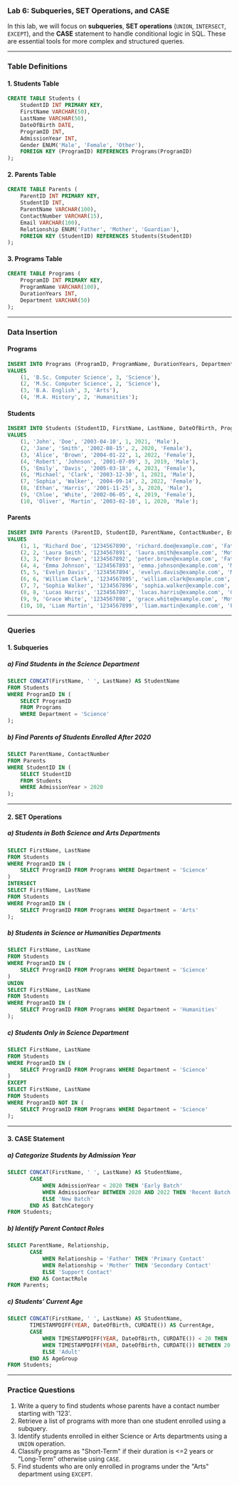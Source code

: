 ### **Lab 6: Subqueries, SET Operations, and CASE**

In this lab, we will focus on **subqueries**, **SET operations** (`UNION`, `INTERSECT`, `EXCEPT`), and the **CASE** statement to handle conditional logic in SQL. These are essential tools for more complex and structured queries.

---

### **Table Definitions**
#### **1. Students Table**
```sql
CREATE TABLE Students (
    StudentID INT PRIMARY KEY,
    FirstName VARCHAR(50),
    LastName VARCHAR(50),
    DateOfBirth DATE,
    ProgramID INT,
    AdmissionYear INT,
    Gender ENUM('Male', 'Female', 'Other'),
    FOREIGN KEY (ProgramID) REFERENCES Programs(ProgramID)
);
```

#### **2. Parents Table**
```sql
CREATE TABLE Parents (
    ParentID INT PRIMARY KEY,
    StudentID INT,
    ParentName VARCHAR(100),
    ContactNumber VARCHAR(15),
    Email VARCHAR(100),
    Relationship ENUM('Father', 'Mother', 'Guardian'),
    FOREIGN KEY (StudentID) REFERENCES Students(StudentID)
);
```

#### **3. Programs Table**
```sql
CREATE TABLE Programs (
    ProgramID INT PRIMARY KEY,
    ProgramName VARCHAR(100),
    DurationYears INT,
    Department VARCHAR(50)
);
```

---

### **Data Insertion**
#### **Programs**
```sql
INSERT INTO Programs (ProgramID, ProgramName, DurationYears, Department)
VALUES
    (1, 'B.Sc. Computer Science', 3, 'Science'),
    (2, 'M.Sc. Computer Science', 2, 'Science'),
    (3, 'B.A. English', 3, 'Arts'),
    (4, 'M.A. History', 2, 'Humanities');
```

#### **Students**
```sql
INSERT INTO Students (StudentID, FirstName, LastName, DateOfBirth, ProgramID, AdmissionYear, Gender)
VALUES
    (1, 'John', 'Doe', '2003-04-10', 1, 2021, 'Male'),
    (2, 'Jane', 'Smith', '2002-08-15', 2, 2020, 'Female'),
    (3, 'Alice', 'Brown', '2004-01-22', 1, 2022, 'Female'),
    (4, 'Robert', 'Johnson', '2001-07-09', 3, 2019, 'Male'),
    (5, 'Emily', 'Davis', '2005-03-18', 4, 2023, 'Female'),
    (6, 'Michael', 'Clark', '2003-12-30', 1, 2021, 'Male'),
    (7, 'Sophia', 'Walker', '2004-09-14', 2, 2022, 'Female'),
    (8, 'Ethan', 'Harris', '2001-11-25', 3, 2020, 'Male'),
    (9, 'Chloe', 'White', '2002-06-05', 4, 2019, 'Female'),
    (10, 'Oliver', 'Martin', '2003-02-10', 1, 2020, 'Male');
```

#### **Parents**
```sql
INSERT INTO Parents (ParentID, StudentID, ParentName, ContactNumber, Email, Relationship)
VALUES
    (1, 1, 'Richard Doe', '1234567890', 'richard.doe@example.com', 'Father'),
    (2, 2, 'Laura Smith', '1234567891', 'laura.smith@example.com', 'Mother'),
    (3, 3, 'Peter Brown', '1234567892', 'peter.brown@example.com', 'Father'),
    (4, 4, 'Emma Johnson', '1234567893', 'emma.johnson@example.com', 'Mother'),
    (5, 5, 'Evelyn Davis', '1234567894', 'evelyn.davis@example.com', 'Mother'),
    (6, 6, 'William Clark', '1234567895', 'william.clark@example.com', 'Father'),
    (7, 7, 'Sophia Walker', '1234567896', 'sophia.walker@example.com', 'Mother'),
    (8, 8, 'Lucas Harris', '1234567897', 'lucas.harris@example.com', 'Guardian'),
    (9, 9, 'Grace White', '1234567898', 'grace.white@example.com', 'Mother'),
    (10, 10, 'Liam Martin', '1234567899', 'liam.martin@example.com', 'Father');
```

---

### **Queries**

#### **1. Subqueries**
##### **a) Find Students in the Science Department**
```sql
SELECT CONCAT(FirstName, ' ', LastName) AS StudentName
FROM Students
WHERE ProgramID IN (
    SELECT ProgramID
    FROM Programs
    WHERE Department = 'Science'
);
```

##### **b) Find Parents of Students Enrolled After 2020**
```sql
SELECT ParentName, ContactNumber
FROM Parents
WHERE StudentID IN (
    SELECT StudentID
    FROM Students
    WHERE AdmissionYear > 2020
);
```

---

#### **2. SET Operations**
##### **a) Students in Both Science and Arts Departments**
```sql
SELECT FirstName, LastName
FROM Students
WHERE ProgramID IN (
    SELECT ProgramID FROM Programs WHERE Department = 'Science'
)
INTERSECT
SELECT FirstName, LastName
FROM Students
WHERE ProgramID IN (
    SELECT ProgramID FROM Programs WHERE Department = 'Arts'
);
```

##### **b) Students in Science or Humanities Departments**
```sql
SELECT FirstName, LastName
FROM Students
WHERE ProgramID IN (
    SELECT ProgramID FROM Programs WHERE Department = 'Science'
)
UNION
SELECT FirstName, LastName
FROM Students
WHERE ProgramID IN (
    SELECT ProgramID FROM Programs WHERE Department = 'Humanities'
);
```

##### **c) Students Only in Science Department**
```sql
SELECT FirstName, LastName
FROM Students
WHERE ProgramID IN (
    SELECT ProgramID FROM Programs WHERE Department = 'Science'
)
EXCEPT
SELECT FirstName, LastName
FROM Students
WHERE ProgramID NOT IN (
    SELECT ProgramID FROM Programs WHERE Department = 'Science'
);
```

---

#### **3. CASE Statement**
##### **a) Categorize Students by Admission Year**
```sql
SELECT CONCAT(FirstName, ' ', LastName) AS StudentName,
       CASE
           WHEN AdmissionYear < 2020 THEN 'Early Batch'
           WHEN AdmissionYear BETWEEN 2020 AND 2022 THEN 'Recent Batch'
           ELSE 'New Batch'
       END AS BatchCategory
FROM Students;
```

##### **b) Identify Parent Contact Roles**
```sql
SELECT ParentName, Relationship,
       CASE
           WHEN Relationship = 'Father' THEN 'Primary Contact'
           WHEN Relationship = 'Mother' THEN 'Secondary Contact'
           ELSE 'Support Contact'
       END AS ContactRole
FROM Parents;
```

##### **c) Students’ Current Age**
```sql
SELECT CONCAT(FirstName, ' ', LastName) AS StudentName,
       TIMESTAMPDIFF(YEAR, DateOfBirth, CURDATE()) AS CurrentAge,
       CASE
           WHEN TIMESTAMPDIFF(YEAR, DateOfBirth, CURDATE()) < 20 THEN 'Teen'
           WHEN TIMESTAMPDIFF(YEAR, DateOfBirth, CURDATE()) BETWEEN 20 AND 23 THEN 'Young Adult'
           ELSE 'Adult'
       END AS AgeGroup
FROM Students;
```

---

### **Practice Questions**
1. Write a query to find students whose parents have a contact number starting with '123'.  
2. Retrieve a list of programs with more than one student enrolled using a subquery.  
3. Identify students enrolled in either Science or Arts departments using a `UNION` operation.  
4. Classify programs as "Short-Term" if their duration is <=2 years or "Long-Term" otherwise using `CASE`.  
5. Find students who are only enrolled in programs under the "Arts" department using `EXCEPT`.  
